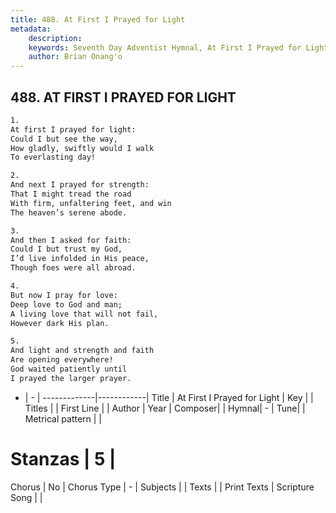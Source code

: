 ```yaml
---
title: 488. At First I Prayed for Light
metadata:
    description: 
    keywords: Seventh Day Adventist Hymnal, At First I Prayed for Light, , 
    author: Brian Onang'o
---
```



## 488. AT FIRST I PRAYED FOR LIGHT

```txt
1.
At first I prayed for light:
Could I but see the way,
How gladly, swiftly would I walk
To everlasting day!

2.
And next I prayed for strength:
That I might tread the road
With firm, unfaltering feet, and win
The heaven’s serene abode.

3.
And then I asked for faith:
Could I but trust my God,
I’d live infolded in His peace,
Though foes were all abroad.

4.
But now I pray for love:
Deep love to God and man;
A living love that will not fail,
However dark His plan.

5.
And light and strength and faith
Are opening everywhere!
God waited patiently until
I prayed the larger prayer.
```

- |   -  |
-------------|------------|
Title | At First I Prayed for Light |
Key |  |
Titles |  |
First Line |  |
Author | 
Year | 
Composer|  |
Hymnal|  - |
Tune|  |
Metrical pattern | |
# Stanzas | 5 |
Chorus | No |
Chorus Type | - |
Subjects |  |
Texts |  |
Print Texts | 
Scripture Song |  |
  
